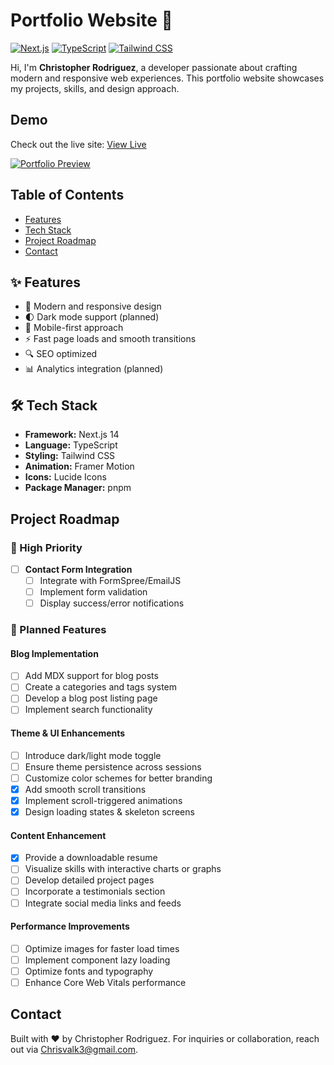 # Portfolio Website 🚀

[![Next.js](https://img.shields.io/badge/Next.js-14-black?style=flat-square&logo=next.js)](https://nextjs.org/)
[![TypeScript](https://img.shields.io/badge/TypeScript-5-blue?style=flat-square&logo=typescript)](https://www.typescriptlang.org/)
[![Tailwind CSS](https://img.shields.io/badge/Tailwind-3-38B2AC?style=flat-square&logo=tailwind-css)](https://tailwindcss.com/)

Hi, I'm **Christopher Rodriguez**, a developer passionate about crafting modern and responsive web experiences. This portfolio website showcases my projects, skills, and design approach.

## Demo

Check out the live site: [View Live](https://portfolio-v1-delta-five.vercel.app/)

[![Portfolio Preview](https://portfolio-v1-delta-five.vercel.app/opengraph-image)](https://portfolio-v1-delta-five.vercel.app/)

## Table of Contents

- [Features](#features)
- [Tech Stack](#tech-stack)
- [Project Roadmap](#project-roadmap)
- [Contact](#contact)

## ✨ Features

- 🎨 Modern and responsive design
- 🌓 Dark mode support (planned)
- 📱 Mobile-first approach
- ⚡ Fast page loads and smooth transitions
- 🔍 SEO optimized
- 📊 Analytics integration (planned)

## 🛠️ Tech Stack

- **Framework:** Next.js 14
- **Language:** TypeScript
- **Styling:** Tailwind CSS
- **Animation:** Framer Motion
- **Icons:** Lucide Icons
- **Package Manager:** pnpm

## Project Roadmap

### 🎯 High Priority

- [ ] **Contact Form Integration**
  - [ ] Integrate with FormSpree/EmailJS
  - [ ] Implement form validation
  - [ ] Display success/error notifications

### 🌟 Planned Features

#### Blog Implementation

- [ ] Add MDX support for blog posts
- [ ] Create a categories and tags system
- [ ] Develop a blog post listing page
- [ ] Implement search functionality

#### Theme & UI Enhancements

- [ ] Introduce dark/light mode toggle
- [ ] Ensure theme persistence across sessions
- [ ] Customize color schemes for better branding
- [x] Add smooth scroll transitions
- [x] Implement scroll-triggered animations
- [x] Design loading states & skeleton screens

#### Content Enhancement

- [x] Provide a downloadable resume
- [ ] Visualize skills with interactive charts or graphs
- [ ] Develop detailed project pages
- [ ] Incorporate a testimonials section
- [ ] Integrate social media links and feeds

#### Performance Improvements

- [ ] Optimize images for faster load times
- [ ] Implement component lazy loading
- [ ] Optimize fonts and typography
- [ ] Enhance Core Web Vitals performance

## Contact

Built with ❤️ by Christopher Rodriguez.
For inquiries or collaboration, reach out via [Chrisvalk3@gmail.com](mailto:Chrisvalk3@gmail.com).
